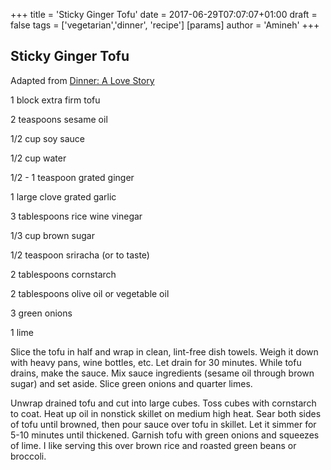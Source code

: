 +++
title = 'Sticky Ginger Tofu'
date = 2017-06-29T07:07:07+01:00
draft = false
tags = ['vegetarian','dinner', 'recipe']
[params]
    author = 'Amineh'
+++
## Sticky Ginger Tofu

Adapted from [Dinner: A Love Story](http://www.dinneralovestory.com/tofu-multiple-choice/)

1 block extra firm tofu

2 teaspoons sesame oil

1/2 cup soy sauce

1/2 cup water

1/2 - 1 teaspoon grated ginger

1 large clove grated garlic

3 tablespoons rice wine vinegar

1/3 cup brown sugar

1/2 teaspoon sriracha (or to taste)

2 tablespoons cornstarch

2 tablespoons olive oil or vegetable oil

3 green onions

1 lime

Slice the tofu in half and wrap in clean, lint-free dish towels.  Weigh it down with heavy pans, wine bottles, etc.  Let drain for 30 minutes.  While tofu drains, make the sauce.  Mix sauce ingredients (sesame oil through brown sugar) and set aside.  Slice green onions and quarter limes.

Unwrap drained tofu and cut into large cubes.  Toss cubes with cornstarch to coat.  Heat up oil in nonstick skillet on medium high heat.  Sear both sides of tofu until browned, then pour sauce over tofu in skillet.  Let it simmer for 5-10 minutes until thickened.  Garnish tofu with green onions and squeezes of lime.  I like serving this over brown rice and roasted green beans or broccoli.